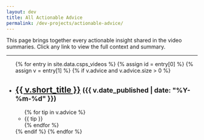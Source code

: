 ```yaml
---
layout: dev 
title: All Actionable Advice
permalink: /dev-projects/actionable-advice/
---
```


This page brings together every actionable insight shared in the video summaries. Click any link to view the full context and summary.

---

<!--<ul>
  {% for summary in site.dev-projects %} 
    {% if summary.advice %}
      {% for item in summary.advice %}
        <li>
          {{ item }}<br>
          <small>From: <a href="{{ summary.url }}">{{ summary.title }}</a></small>
        </li>
      {% endfor %}
    {% endif %}
  {% endfor %}
</ul>
-->

<ul class="all-advice">
  {% for entry in site.data.csps_videos %}
    {% assign id = entry[0] %}
    {% assign v  = entry[1] %}
    {% if v.advice and v.advice.size > 0 %}
      <li class="video-block">
        <h2>
          <a href="{{ doc.url }}">{{ v.short_title }}</a>
          <small>({{ v.date_published | date: "%Y-%m-%d" }})</small>
        </h2>
        <ul>
          {% for tip in v.advice %}
            <li>{{ tip }}</li>
          {% endfor %}
        </ul>
      </li>
    {% endif %}
  {% endfor %}
</ul>